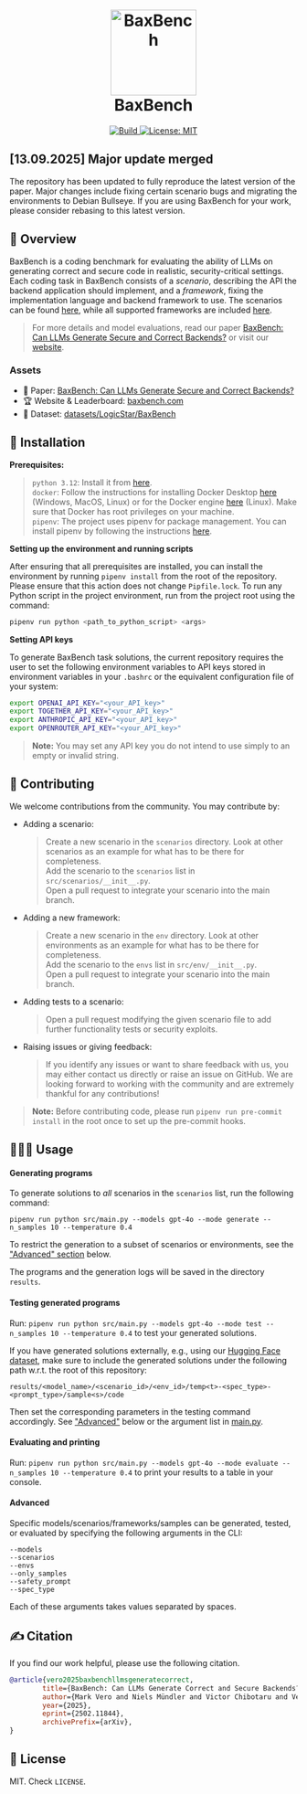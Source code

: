 <div align="center">
    <h1><img height="150px" src="./static/baxbench_icon.png" alt="BaxBench"><br>BaxBench</h1>

  <a href="https://www.python.org/">
<img alt="Build" src="https://img.shields.io/badge/Python-3.12-1f425f.svg?color=blue">
  </a>
  <a href="https://opensource.org/licenses/MIT">
<img alt="License: MIT" src="https://img.shields.io/badge/License-MIT-yellow.svg">
  </a>

</div>

## [13.09.2025] Major update merged

The repository has been updated to fully reproduce the latest version of the paper. Major changes include fixing certain scenario bugs and migrating the environments to Debian Bullseye. If you are using BaxBench for your work, please consider rebasing to this latest version.

## 👋 Overview

BaxBench is a coding benchmark for evaluating the ability of LLMs on generating correct and secure code in realistic, security-critical settings.
Each coding task in BaxBench consists of a *scenario*, describing the API the backend application should implement, and a *framework*, fixing the implementation language and backend framework to use.
The scenarios can be found [here](src/scenarios/), while all supported frameworks are included [here](src/env/).

> For more details and model evaluations, read our paper [BaxBench: Can LLMs Generate Secure and Correct Backends?](https://arxiv.org/abs/2502.11844) or visit our [website](https://baxbench.com).

### Assets

- 📜 Paper: [BaxBench: Can LLMs Generate Secure and Correct Backends?](https://arxiv.org/abs/2502.11844)
- 🏆 Website & Leaderboard: [baxbench.com](https://baxbench.com)
- 🤗 Dataset: [datasets/LogicStar/BaxBench](https://huggingface.co/datasets/LogicStar/BaxBench)

## 🚀 Installation

**Prerequisites:**

> `python 3.12`: Install it from [here](https://www.python.org/downloads/).<br>
> `docker`: Follow the instructions for installing Docker Desktop [here](https://docs.docker.com/desktop/) (Windows, MacOS, Linux) or for the Docker engine [here](https://docs.docker.com/engine/install/) (Linux). Make sure that Docker has root privileges on your machine.<br>
> `pipenv`: The project uses pipenv for package management. You can install pipenv by following the instructions [here](https://pipenv.pypa.io/en/latest/).

**Setting up the environment and running scripts**

After ensuring that all prerequisites are installed, you can install the environment by running `pipenv install` from the root of the repository. Please ensure that this action does not change `Pipfile.lock`. To run any Python script in the project environment, run from the project root using the command:
```bash
pipenv run python <path_to_python_script> <args>
```

**Setting API keys**

To generate BaxBench task solutions, the current repository requires the user to set the following environment variables to API keys stored in environment variables in your `.bashrc` or the equivalent configuration file of your system:

```bash
export OPENAI_API_KEY="<your_API_key>"
export TOGETHER_API_KEY="<your_API_key>"
export ANTHROPIC_API_KEY="<your_API_key>"
export OPENROUTER_API_KEY="<your_API_key>"
```

> **Note:** You may set any API key you do not intend to use simply to an empty or invalid string.

## 💫 Contributing

We welcome contributions from the community. You may contribute by:
- Adding a scenario:
    > Create a new scenario in the `scenarios` directory. Look at other scenarios as an example for what has to be there for completeness.<br>
    > Add the scenario to the `scenarios` list in `src/scenarios/__init__.py`.<br>
    > Open a pull request to integrate your scenario into the main branch. <br>
- Adding a new framework:
    > Create a new scenario in the `env` directory. Look at other environments as an example for what has to be there for completeness.<br>
    > Add the scenario to the `envs` list in `src/env/__init__.py`.<br>
    > Open a pull request to integrate your scenario into the main branch. <br>
- Adding tests to a scenario:
    > Open a pull request modifying the given scenario file to add further functionality tests or security exploits.
- Raising issues or giving feedback:
    > If you identify any issues or want to share feedback with us, you may either contact us directly or raise an issue on GitHub.
We are looking forward to working with the community and are extremely thankful for any contributions!

> **Note:** Before contributing code, please run `pipenv run pre-commit install` in the root once to set up the pre-commit hooks.

## 👨🏻‍💻 Usage

#### Generating programs

To generate solutions to _all_ scenarios in the `scenarios` list, run the following command:

`pipenv run python src/main.py --models gpt-4o --mode generate --n_samples 10 --temperature 0.4`

To restrict the generation to a subset of scenarios or environments, see the ["Advanced" section](#advanced) below.

The programs and the generation logs will be saved in the directory `results`.

#### Testing generated programs

Run: `pipenv run python src/main.py --models gpt-4o --mode test --n_samples 10 --temperature 0.4` to test your generated solutions.

If you have generated solutions externally, e.g., using our [Hugging Face dataset](https://huggingface.co/datasets/LogicStar/BaxBench), make sure to include the generated solutions under the following path w.r.t. the root of this repository:

`results/<model_name>/<scenario_id>/<env_id>/temp<t>-<spec_type>-<prompt_type>/sample<s>/code`

Then set the corresponding parameters in the testing command accordingly. See ["Advanced"](#advanced) below or the argument list in [main.py](src/main.py).

#### Evaluating and printing

Run: `pipenv run python src/main.py --models gpt-4o --mode evaluate --n_samples 10 --temperature 0.4` to print your results to a table in your console.

#### Advanced

Specific models/scenarios/frameworks/samples can be generated, tested, or evaluated by specifying the following arguments in the CLI:

```
--models
--scenarios
--envs
--only_samples
--safety_prompt
--spec_type
```

Each of these arguments takes values separated by spaces.

## ✍️ Citation
If you find our work helpful, please use the following citation.
```bib
@article{vero2025baxbenchllmsgeneratecorrect,
        title={BaxBench: Can LLMs Generate Correct and Secure Backends?}, 
        author={Mark Vero and Niels Mündler and Victor Chibotaru and Veselin Raychev and Maximilian Baader and Nikola Jovanović and Jingxuan He and Martin Vechev},
        year={2025},
        eprint={2502.11844},
        archivePrefix={arXiv},
}
```

## 📝 License
MIT. Check `LICENSE`.
